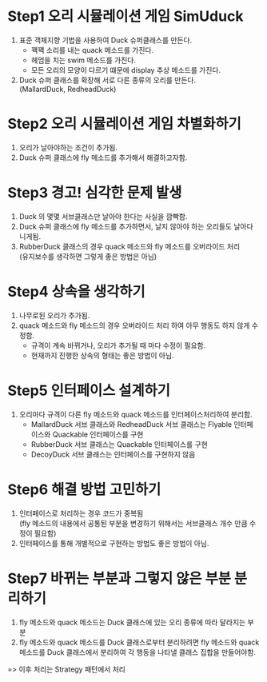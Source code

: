 # Step1 오리 시뮬레이션 게임 SimUduck
1. 표준 객체지향 기법을 사용하여 Duck 슈퍼클래스를 만든다.
   - 꽥꽥 소리를 내는 quack 메소드를 가진다.
   - 헤엄을 치는 swim 메소드를 가진다.
   - 모든 오리의 모양이 다르기 떄문에 display 추상 메소드를 가진다.
2. Duck 슈퍼 클래스를 확장해 서로 다른 종류의 오리를 만든다.\
   (MallardDuck, RedheadDuck)
# Step2 오리 시뮬레이션 게임 차별화하기
1. 오리가 날아야하는 조건이 추가됨.
2. Duck 슈퍼 클래스에 fly 메소드를 추가해서 해결하고자함.
# Step3 경고! 심각한 문제 발생
1. Duck 의 몇몇 서브클래스만 날아야 한다는 사실을 깜빡함.
2. Duck 슈퍼 클래스에 fly 메소드를 추가하면서, 날지 않아야 하는 오리들도 날아다니게됨.
3. RubberDuck 클래스의 경우 quack 메소드와 fly 메소드를 오버라이드 처리\
   (유지보수를 생각하면 그렇게 좋은 방법은 아님)
# Step4 상속을 생각하기
1. 나무로된 오리가 추가됨.
2. quack 메소드와 fly 메소드의 경우 오버라이드 처리 하여 아무 행동도 하지 않게 수정함.
   - 규격이 계속 바뀌거나, 오리가 추가될 때 마다 수정이 필요함.
   - 현재까지 진행한 상속의 형태는 좋은 방법이 아님.
# Step5 인터페이스 설계하기
1. 오리마다 규격이 다른 fly 메소드와 quack 메소드를 인터페이스처리하여 분리함.
   - MallardDuck 서브 클래스와 RedheadDuck 서브 클래스는 Flyable 인터페이스와 Quackable 인터페이스를 구현
   - RubberDuck 서브 클래스는 Quackable 인터페이스를 구현
   - DecoyDuck 서브 클래스는 인터페이스를 구현하지 않음
# Step6 해결 방법 고민하기
1. 인터페이스로 처리하는 경우 코드가 중복됨\
   (fly 메소드의 내용에서 공통된 부분을 변경하기 위해서는 서브클래스 개수 만큼 수정이 필요함)
2. 인터페이스를 통해 개별적으로 구현하는 방법도 좋은 방법이 아님.
# Step7 바뀌는 부분과 그렇지 않은 부분 분리하기
1. fly 메소드와 quack 메소드는 Duck 클래스에 있는 오리 종류에 따라 달라지는 부분
2. fly 메소드와 quack 메소드를 Duck 클래스로부터 분리하려면 fly 메소드와 quack 메소드를 Duck 클래스에서 분리하여 각 행동을 나타낼 클래스 집합을 만들어야함.

=> 이후 처리는 Strategy 패턴에서 처리 